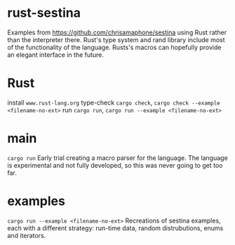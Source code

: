 rust-sestina
============
Examples from https://github.com/chrisamaphone/sestina using Rust rather than the interpreter there. Rust's type system and rand library include most of the functionality of the language. Rusts's macros can hopefully provide an elegant interface in the future.

Rust
====
install `www.rust-lang.org`
type-check `cargo check`, `cargo check --example <filename-no-ext>`
run `cargo run`, `cargo run --example <filename-no-ext>`

main
====
`cargo run`
Early trial creating a macro parser for the language. The language is experimental and not fully developed, so this was never going to get too far.

examples
========
`cargo run --example <filename-no-ext>`
Recreations of sestina examples, each with a different strategy: run-time data, random distrubutions, enums and iterators.